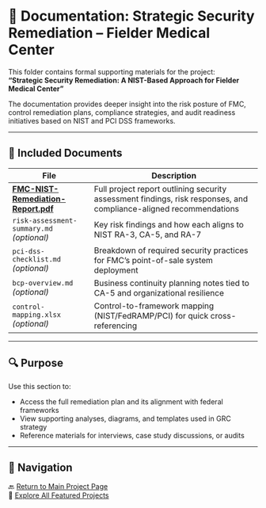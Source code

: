 # 📂 Documentation: Strategic Security Remediation – Fielder Medical Center

This folder contains formal supporting materials for the project:  
**“Strategic Security Remediation: A NIST-Based Approach for Fielder Medical Center”**

The documentation provides deeper insight into the risk posture of FMC, control remediation plans, compliance strategies, and audit readiness initiatives based on NIST and PCI DSS frameworks.

---

## 📄 Included Documents

| File | Description |
|------|-------------|
| **[FMC-NIST-Remediation-Report.pdf](./FMC-NIST-Remediation-Report.pdf)** | Full project report outlining security assessment findings, risk responses, and compliance-aligned recommendations |
| `risk-assessment-summary.md` *(optional)* | Key risk findings and how each aligns to NIST RA-3, CA-5, and RA-7 |
| `pci-dss-checklist.md` *(optional)* | Breakdown of required security practices for FMC’s point-of-sale system deployment |
| `bcp-overview.md` *(optional)* | Business continuity planning notes tied to CA-5 and organizational resilience |
| `control-mapping.xlsx` *(optional)* | Control-to-framework mapping (NIST/FedRAMP/PCI) for quick cross-referencing |

---

## 🔍 Purpose

Use this section to:
- Access the full remediation plan and its alignment with federal frameworks
- View supporting analyses, diagrams, and templates used in GRC strategy
- Reference materials for interviews, case study discussions, or audits

---

## 🔗 Navigation

🔙 [Return to Main Project Page](../README.md)  
🧠 [Explore All Featured Projects](../../README.md)

